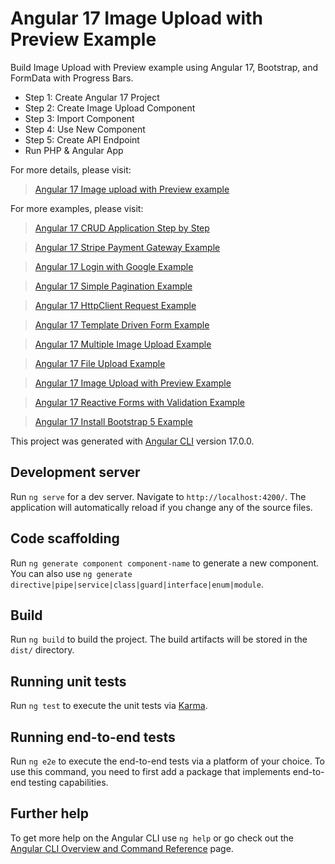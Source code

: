 # Angular 17 Image Upload with Preview Example

  Build Image Upload with Preview example using Angular 17, Bootstrap, and FormData with Progress Bars.
  - Step 1: Create Angular 17 Project
  - Step 2: Create Image Upload Component
  - Step 3: Import Component
  - Step 4: Use New Component
  - Step 5: Create API Endpoint
  - Run PHP & Angular App

For more details, please visit:
> [Angular 17 Image upload with Preview example](https://www.itsolutionstuff.com/post/angular-17-image-upload-with-preview-exampleexample.html)


For more examples, please visit:
> [Angular 17 CRUD Application Step by Step](https://www.itsolutionstuff.com/post/angular-17-crud-application-tutorial-exampleexample.html)

> [Angular 17 Stripe Payment Gateway Example](https://www.itsolutionstuff.com/post/angular-17-stripe-payment-integration-exampleexample.html)

> [Angular 17 Login with Google Example](https://www.itsolutionstuff.com/post/angular-17-login-with-google-gmail-account-exampleexample.html)

> [Angular 17 Simple Pagination Example](https://www.itsolutionstuff.com/post/angular-17-pagination-with-ngx-pagination-exampleexample.html)

> [Angular 17 HttpClient Request Example](https://www.itsolutionstuff.com/post/angular-17-httpclient-http-services-tutorialexample.html)

> [Angular 17 Template Driven Form Example](https://www.itsolutionstuff.com/post/angular-17-template-driven-form-with-validation-exampleexample.html)

> [Angular 17 Multiple Image Upload Example](https://www.itsolutionstuff.com/post/angular-17-multiple-image-upload-with-preview-exampleexample.html)

> [Angular 17 File Upload Example](https://www.itsolutionstuff.com/post/angular-17-file-upload-tutorial-exampleexample.html)

> [Angular 17 Image Upload with Preview Example](https://www.itsolutionstuff.com/post/angular-17-image-upload-with-preview-exampleexample.html)

> [Angular 17 Reactive Forms with Validation Example](https://www.itsolutionstuff.com/post/angular-17-reactive-forms-with-validation-exampleexample.html)

> [Angular 17 Install Bootstrap 5 Example](https://www.itsolutionstuff.com/post/how-to-add-bootstrap-5-in-angular-17-applicationexample.html)


This project was generated with [Angular CLI](https://github.com/angular/angular-cli) version 17.0.0.

## Development server

Run `ng serve` for a dev server. Navigate to `http://localhost:4200/`. The application will automatically reload if you change any of the source files.

## Code scaffolding

Run `ng generate component component-name` to generate a new component. You can also use `ng generate directive|pipe|service|class|guard|interface|enum|module`.

## Build

Run `ng build` to build the project. The build artifacts will be stored in the `dist/` directory.

## Running unit tests

Run `ng test` to execute the unit tests via [Karma](https://karma-runner.github.io).

## Running end-to-end tests

Run `ng e2e` to execute the end-to-end tests via a platform of your choice. To use this command, you need to first add a package that implements end-to-end testing capabilities.

## Further help

To get more help on the Angular CLI use `ng help` or go check out the [Angular CLI Overview and Command Reference](https://angular.io/cli) page.
